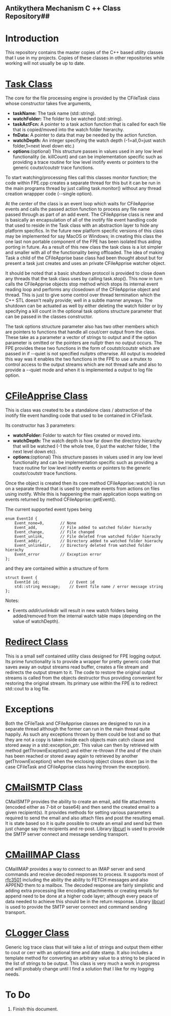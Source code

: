 ## Antikythera Mechanism C ++ Class Repository##

# Introduction #

This repository contains the master copies of the C++ based utility classes that I use in my projects.  Copies of these classes in other repositories while working will not usually be up to date.

# [Task Class](https://github.com/clockworkengineer/Antikythera_mechanism/blob/master/classes/CFileTask.cpp) #

The core for the file processing engine is provided by the CFileTask class whose constructor takes five arguments, 

- **taskName:** The task name (std::string).
- **watchFolder:** The folder to be watched (std::string).
- **taskActFcn:** A pointer to a task action function that is called for each file that is copied/moved into the watch folder hierarchy.
- **fnData:** A pointer to data that may be needed by the action function.
- **watchDepth:** An integer specifying the watch depth (-1=all,0=just watch folder,1=next level down etc.)
- **options:**(optional) This structure passes in values used in any low level functionality (ie. killCount) and can be implementation specific such as providing a trace routine for low level inotify events or  pointers to the generic coutsr/coutstr trace functions.

 To start watching/processing files call this classes monitor function; the code within FPE.cpp creates a separate thread for this but it can be run in the main programs thread by just calling task.monitor() without any thread creation wrappper code (--single  option).

At the center of the class is an event loop which waits for CFileApprise events and calls the passed action function to process any file name passed through as part of an add event. The CFileApprise class is new and is basically an encapsulation of all of the inotify file event handling  code that used to reside in the Task class with an abstraction layer to hide any platform specifics. In the future new platform specific versions of this class may be implemented for say MacOS or Windows; in creating this class the one last non portable component of the FPE has been isolated thus aiding porting in future. As a result of this new class the task class is a lot simpler and smaller with all of the functionality being offloaded. The idea of making Task a child of the CFileApprise base class had been thought about but for present a task just creates and uses an private CFileApprise watcher object.

It should be noted that a basic shutdown protocol is provided to close down any threads that the task class uses by calling task.stop(). This now in turn calls the CFileApprise objects stop method which stops its internal event reading loop and performs any closedown of the CFileApprise object and thread.  This is just to give some control over thread termination which the C++ STL doesn't really provide; well in a subtle manner anyways. The shutdown can be actuated as well by either deleting the watch folder or by specifying a kill count in the optional task options structure parameter that can be passed in the classes constructor.

The task options structure parameter also has two other members which are pointers to functions that handle all cout/cerr output from the class. These take as a parameter a vector of strings to output and if the option parameter is omitted or the pointers are nullptr then no output occurs. The FPE provides these two functions in the form of coutstr/coutstr which are passed in if --quiet is not specified nullptrs otherwise. All output is modeled this way was it enables the two functions in the FPE to use a mutex to control access to the output streams which are not thread safe and also to provide a --quiet mode and when it is implemented a output to log file option.

# [CFileApprise Class](https://github.com/clockworkengineer/Antikythera_mechanism/blob/master/classes/CFileApprise.cpp) #

This is class was created to be a standalone class / abstraction of the inotify file event handling code that used to be contained in CFileTask. 

Its constructor has 3 parameters:

- **watchFolder:** Folder to watch for files created or moved into.
- **watchDepth:**  The watch depth is how far down the directory hierarchy that will be watched (-1 the whole tree, 0 just the watcher folder, 1 the next level down etc).
- **options:**(optional) This structure passes in values used in any low level functionality and can be implementation specific such as providing a trace routine for low level inotify events or  pointers to the generic coutsr/coutstr trace functions.

Once the object is created then its core method CFileApprise::watch() is run on a separate thread that is used to generate events from actions on files using inotify. While this is happening the main application loops  waiting on events returned by method CFileApprise::getEvent().

The current supported event types being

    enum EventId { 
    	Event_none=0,   	// None
    	Event_add,  		// File added to watched folder hierachy
    	Event_change,   	// File changed
    	Event_unlink,   	// File deleted from watched folder hierachy
    	Event_addir,		// Directory added to watched folder hierachy
    	Event_unlinkdir,	// Directory deleted from watched folder hierachy
    	Event_error 		// Exception error
    };

and they are contained within a structure of form

    struct Event {
    	EventId id;				// Event id
    	std::string message;   	// Event file name / error message string
    };
    
Notes: 

- Events *addir*/unlinkdir will result in new watch folders being added/removed from the internal watch table maps (depending on the value of watchDepth).

# [Redirect Class](https://github.com/clockworkengineer/Antikythera_mechanism/blob/master/classes/CRedirect.cpp) #

This is a small self contained utility class designed for FPE logging output. Its prime functionality is to provide a wrapper for pretty generic code that saves away an output streams read buffer, creates a file stream and redirects the output stream to it. The code to restore the original output streams is called from the objects destructor thus providing convenient for restoring the original stream. Its primary use within the FPE is to redirect std::cout to a log file.

# Exceptions #

Both the CFileTask and CFileApprise classes are designed to run in a separate thread although the former can run in the main thread quite happily. As such any exceptions thrown by them could be lost and so that they are not a copy is taken inside each objects main catch clause and stored away in a std::exception_ptr. This value can then by retrieved with method getThrownException() and either re-thrown if the and of the chain has been reached or stored away again to retrieved by another getThrownException() when the enclosing object closes down (as in the case CFileTask and CFileApprise class having thrown the exception).

 
# [CMailSMTP Class](https://github.com/clockworkengineer/Antikythera_mechanism/blob/master/classes/CMailSMTP.cpp) #

CMailSMTP provides the ability to create an email, add file attachments (encoded either as 7-bit or base64) and then send the created email to a given recipient(s). It provides methods for setting various parameters required to send the email and also attach files and post the resulting email. It is state based so it is quite possible to create an email and send but then just change say the recipients and re-post. Library [libcurl](https://curl.haxx.se/libcurl/) is used to provide the SMTP server connect and message sending transport.

# [CMailIMAP Class](https://github.com/clockworkengineer/Antikythera_mechanism/blob/master/classes/CMailIMAP.cpp) #

CMailIMAP provides a way to connect to an IMAP server and send commands and receive decoded responses to process. It supports most of [rfc3501](https://tools.ietf.org/html/rfc3501) including the ability the ability to FETCH messages and also APPEND them to a mailbox. The decoded response are fairly simplistic and adding extra processing like encoding attachments or creating emails for append need to be done at a higher code layer; although every peace of data needed to achieve this should be in the return response. Library [libcurl](https://curl.haxx.se/libcurl/) is used to provide the SMTP server connect and command sending transport.

# [CLogger Class](https://github.com/clockworkengineer/Antikythera_mechanism/blob/master/classes/CLogger.cpp) #

Generic log trace class that will take a list of strings and output them either to cout or cerr with an optional time and date stamp. It also includes a template method for converting an arbitrary value to a string to be placed in the list of strings to be output. This class is very much a work in progress and will probably change until I find a solution that I like for my logging needs.

# To Do #

1. Finish this document.